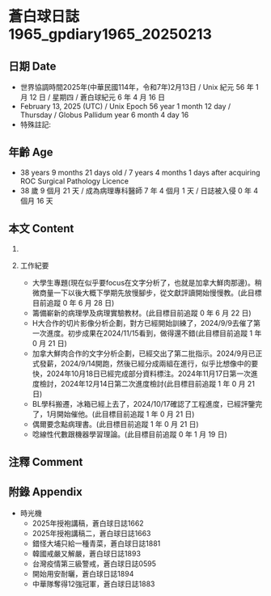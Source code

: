 [_metadata_:encoding]: - "utf-8"
[_metadata_:language]: - "zh-Hant-TW"
[_metadata_:fileformat]: - "markdown"
[_metadata_:MIME_type]: - "text/plain"
[_metadata_:markdown_version]: - "commonmark version 0.30"
[_metadata_:markdown_spec]: - "https://spec.commonmark.org/0.30/"

# 蒼白球日誌1965_gpdiary1965_20250213 #

## 日期 Date ##

* 世界協調時間2025年(中華民國114年，令和7年)2月13日 / Unix 紀元 56 年 1 月 12 日 / 星期四 / 蒼白球紀元 6 年 4 月 16 日
* February 13, 2025 (UTC) / Unix Epoch 56 year 1 month 12 day / Thursday / Globus Pallidum year 6 month 4 day 16
* 特殊註記:

## 年齡 Age ##

* 38 years 9 months 21 days old / 7 years 4 months 1 days after acquiring ROC Surgical Pathology Licence
* 38 歲 9 個月 21 天 / 成為病理專科醫師 7 年 4 個月 1 天 / 日誌被入侵 0 年 4 個月 16 天

## 本文 Content ##

1. 

2. 工作紀要

    - 大學生專題(現在似乎要focus在文字分析了，也就是加拿大鮮肉那邊)。稍微商量一下以後大概下學期先放慢腳步，從文獻評讀開始慢慢教。(此目標目前追蹤 0 年 6 月 28 日)
    - 籌備嶄新的病理學及病理實驗教材。(此目標目前追蹤 0 年 6 月 22 日)
    - H大合作的切片影像分析企劃，對方已經開始訓練了，2024/9/9去催了第一次進度。初步成果在2024/11/15看到，做得還不錯(此目標目前追蹤 1 年 0 月 21 日)
    - 加拿大鮮肉合作的文字分析企劃，已經交出了第二批指示。2024/9月已正式發薪，2024/9/14開跑，然後已經分成兩組在進行，似乎比想像中的要快，2024年10月18日已經完成部分資料標注。2024年11月17日第一次進度檢討，2024年12月14日第二次進度檢討(此目標目前追蹤 1 年 0 月 21 日)
    - BL學科搬遷，冰箱已經上去了，2024/10/17確認了工程進度，已經評鑒完了，1月開始催他。(此目標目前追蹤 1 年 0 月 21 日)
    - 偶爾要念點病理書。(此目標目前追蹤 1 年 0 月 21 日)
    - 唸線性代數跟機器學習理論。(此目標目前追蹤 0 年 1 月 19 日)

## 注釋 Comment ##


## 附錄 Appendix ##

* 時光機
    - 2025年授袍講稿，蒼白球日誌1662
    - 2025年授袍講稿二，蒼白球日誌1663
    - 錯怪大埔只給一種青菜，蒼白球日誌1881
    - 韓國戒嚴又解嚴，蒼白球日誌1893
    - 台灣疫情第三級警戒，蒼白球日誌0595
    - 開始用安耐曬，蒼白球日誌1894
    - 中華隊奪得12強冠軍，蒼白球日誌1883
